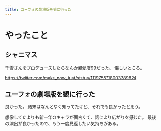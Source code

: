 ```yaml
---
title: ユーフォの劇場版を観に行った
---
```


# やったこと

## シャニマス

千雪さんをプロデュースしたらなんか親愛度99だった。
悔しいところ。

https://twitter.com/make_now_just/status/1119755718003789824

## ユーフォの劇場版を観に行った

良かった。
結末はなんとなく知ってたけど、それでも良かったと思う。

想像してたよりも新一年のキャラが面白くて、話により広がりを感じた。
最後の演出が良かったので、もう一度見返したい気持ちがある。
